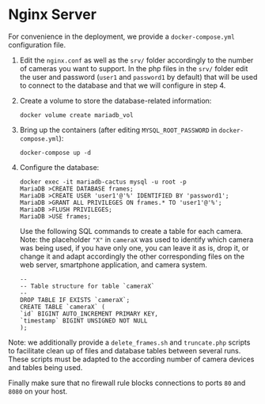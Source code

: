 # Nginx Server

For convenience in the deployment, we provide a `docker-compose.yml` configuration file.

1. Edit the `nginx.conf` as well as the `srv/` folder accordingly to the number of cameras you want to support. In the php files in the `srv/` folder edit the user and password (`user1` and `password1` by default) that will be used to connect to the database and that we will configure in step 4. 
2. Create a volume to store the database-related information:
   ```
   docker volume create mariadb_vol
   ```
3. Bring up the containers (after editing `MYSQL_ROOT_PASSWORD` in `docker-compose.yml`):
    ```
    docker-compose up -d
    ```
4. Configure the database:
    ```
    docker exec -it mariadb-cactus mysql -u root -p
    MariaDB >CREATE DATABASE frames;
    MariaDB >CREATE USER 'user1'@'%' IDENTIFIED BY 'password1';
    MariaDB >GRANT ALL PRIVILEGES ON frames.* TO 'user1'@'%';
    MariaDB >FLUSH PRIVILEGES;
    MariaDB >USE frames;
    ```
    Use the following SQL commands to create a table for each camera. Note: the placeholder `"X"` in `cameraX` was used to identify which camera was being used, if you have only one, you can leave it as is, drop it, or change it and adapt accordingly the other corresponding files on the web server, smartphone application, and camera system.

    ```
    --
    -- Table structure for table `cameraX`
    --
    DROP TABLE IF EXISTS `cameraX`;
    CREATE TABLE `cameraX` (
    `id` BIGINT AUTO_INCREMENT PRIMARY KEY,
    `timestamp` BIGINT UNSIGNED NOT NULL
    );
    ```
Note: we additionally provide a `delete_frames.sh` and `truncate.php` scripts to facilitate clean up of files and database tables between several runs. These scripts must be adapted to the according number of camera devices and tables being used.

Finally make sure that no firewall rule blocks connections to ports `80` and `8080` on your host.